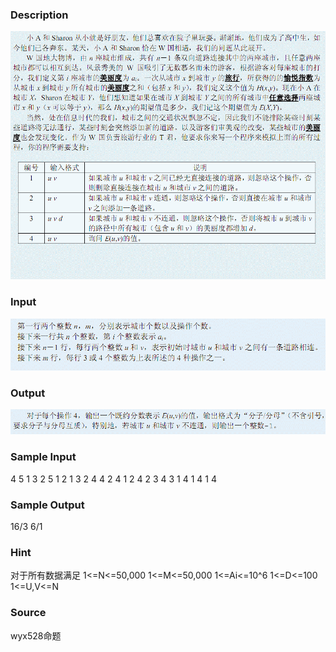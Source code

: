 
### Description
![](/JudgeOnline/upload/201303/1(4).jpg)
### Input
![](/JudgeOnline/upload/201303/2(3).jpg)
### Output
![](/JudgeOnline/upload/201303/3(3).jpg)
### Sample Input
4 5
1 3 2 5
1 2
1 3
2 4
4 2 4
1 2 4
2 3 4
3 1 4 1
4 1 4

### Sample Output
16/3
6/1


### Hint
对于所有数据满足 1<=N<=50,000 1<=M<=50,000 1<=Ai<=10^6 1<=D<=100 1<=U,V<=N
### Source
wyx528命题
